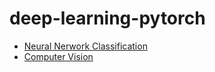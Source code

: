 # deep-learning-pytorch
- [Neural Nerwork Classification](https://github.com/dailycisea/deep-learning-pytorch/blob/main/src/PyTorch%20Neural%20Network%20Classification.ipynb)
- [Computer Vision](https://github.com/dailycisea/deep-learning-pytorch/blob/main/src/PytorchComputerVision.ipynb)
